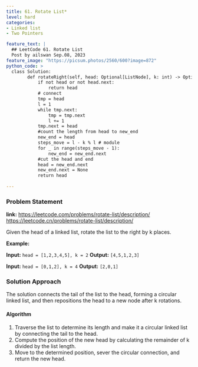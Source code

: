 ```yaml
---
title: 61. Rotate List*
level: hard
categories:
- Linked list
- Two Pointers

feature_text: |
  ## LeetCode 61. Rotate List
  Post by ailswan Sep.08, 2023
feature_image: "https://picsum.photos/2560/600?image=872"
python_code: >
  class Solution:
        def rotateRight(self, head: Optional[ListNode], k: int) -> Optional[ListNode]:
            if not head or not head.next:
                return head
            # connect
            tmp = head
            l = 1
            while tmp.next:
                tmp = tmp.next
                l += 1
            tmp.next = head
            #count the length from head to new_end
            new_end = head
            steps_move = l - k % l # module
            for _ in range(steps_move - 1):
                new_end = new_end.next
            #cut the head and end
            head = new_end.next
            new_end.next = None
            return head
        
---
```


### Problem Statement
**link:**
https://leetcode.com/problems/rotate-list/description/
https://leetcode.cn/problems/rotate-list/description/


Given the head of a linked list, rotate the list to the right by k places.

**Example:**

**Input:** `head = [1,2,3,4,5], k = 2`
**Output:** `[4,5,1,2,3]`

**Input:** `head = [0,1,2], k = 4`
**Output:** `[2,0,1]`


### Solution Approach

The solution connects the tail of the list to the head, forming a circular linked list, and then repositions the head to a new node after k rotations.

#### Algorithm
 
1. Traverse the list to determine its length and make it a circular linked list by connecting the tail to the head.
2. Compute the position of the new head by calculating the remainder of k divided by the list length.
3. Move to the determined position, sever the circular connection, and return the new head.
